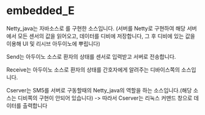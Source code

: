 # embedded_E

Netty_java는 자바소스로 를 구현한 소스입니다. (서버를 Netty로 구현하여 해당 서버에서 모든 센서의 값을 읽어오고, 데이터를 디비에 저장합니다, 그 후 디비에 있는 값을 이용해 UI 및 리시브 아두이노에 뿌립니다)

Send는 아두이노 소스로 환자의 상태를 센서로 입력받고 서버로 전송합니다.

Receive는 아두이노 소스로 환자의 상태를 간호자에게 알려주는 디바이스쪽의 소스입니다.

Cserver는 SM5를 서버로 구동할때의 Netty_java의 역할을 하는 소스입니다.(해당 소스는 디비쪽의 구현이 안되어 있습니다)
-> 따라서 Cserver는 리눅스 커맨드 창으로 데이터를 출력합니다
